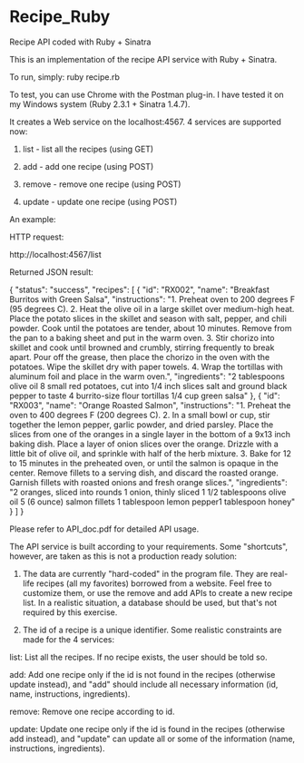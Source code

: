 # Recipe_Ruby
Recipe API coded with Ruby + Sinatra

This is an implementation of the recipe API service with Ruby + Sinatra.

To run, simply: ruby recipe.rb

To test, you can use Chrome with the Postman plug-in. I have tested it on my Windows system (Ruby 2.3.1 + Sinatra 1.4.7).

It creates a Web service on the localhost:4567. 4 services are supported now:

1. list - list all the recipes (using GET)

2. add - add one recipe (using POST)

3. remove - remove one recipe (using POST)

4. update - update one recipe (using POST)

An example:

HTTP request: 

http://localhost:4567/list

Returned JSON result:

{
    "status": "success",
    "recipes": [
        {
            "id": "RX002",
            "name": "Breakfast Burritos with Green Salsa",
            "instructions": "1. Preheat oven to 200 degrees F (95 degrees C). 2. Heat the olive oil in a large skillet over medium-high heat. Place the potato slices in the skillet and season with salt, pepper, and chili powder. Cook until the potatoes are tender, about 10 minutes. Remove from the pan to a baking sheet and put in the warm oven. 3. Stir chorizo into skillet and cook until browned and crumbly, stirring frequently to break apart. Pour off the grease, then place the chorizo in the oven with the potatoes. Wipe the skillet dry with paper towels. 4. Wrap the tortillas with aluminum foil and place in the warm oven.",
            "ingredients": "2 tablespoons olive oil 8 small red potatoes, cut into 1/4 inch slices salt and ground black pepper to taste 4 burrito-size flour tortillas 1/4 cup green salsa"
        },
        {
            "id": "RX003",
            "name": "Orange Roasted Salmon",
            "instructions": "1. Preheat the oven to 400 degrees F (200 degrees C). 2. In a small bowl or cup, stir together the lemon pepper, garlic powder, and dried parsley. Place the slices from one of the oranges in a single layer in the bottom of a 9x13 inch baking dish. Place a layer of onion slices over the orange. Drizzle with a little bit of olive oil, and sprinkle with half of the herb mixture. 3. Bake for 12 to 15 minutes in the preheated oven, or until the salmon is opaque in the center. Remove fillets to a serving dish, and discard the roasted orange. Garnish fillets with roasted onions and fresh orange slices.",
            "ingredients": "2 oranges, sliced into rounds 1 onion, thinly sliced 1 1/2 tablespoons olive oil 5 (6 ounce) salmon fillets 1 tablespoon lemon pepper1 tablespoon honey"
        }
    ]
}

Please refer to API_doc.pdf for detailed API usage.

The API service is built according to your requirements. Some "shortcuts", however, are taken as this is not a production ready solution:

1. The data are currently "hard-coded" in the program file. They are real-life recipes (all my favorites) borrowed from a website. Feel free to customize them, or use the remove and add APIs to create a new recipe list. In a realistic situation, a database should be used, but that's not required by this exercise.

2. The id of a recipe is a unique identifier. Some realistic constraints are made for the 4 services:
   
list: List all the recipes. If no recipe exists, the user should be told so.

add: Add one recipe only if the id is not found in the recipes (otherwise update instead), and "add" should include all necessary information (id, name, instructions, ingredients).

remove: Remove one recipe according to id.

update: Update one recipe only if the id is found in the recipes (otherwise add instead), and "update" can update all or some of the information (name, instructions, ingredients).
